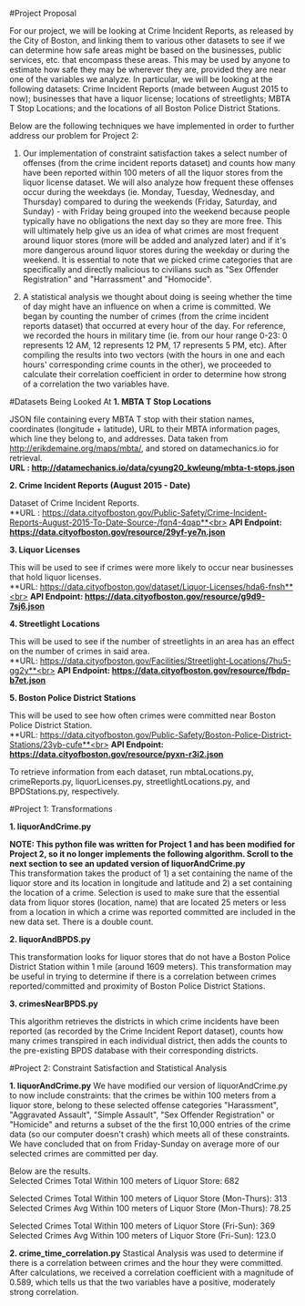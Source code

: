 #Project Proposal

For our project, we will be looking at Crime Incident Reports, as released by the City of Boston, and linking them to various other datasets to see if we can determine how safe areas might be based on the businesses, public services, etc. that encompass these areas. This may be used by anyone to estimate how safe they may be wherever they are, provided they are near one of the variables we analyze. In particular, we will be looking at the following datasets: Crime Incident Reports (made between August 2015 to now); businesses that have a liquor license; locations of streetlights; MBTA T Stop Locations; and the locations of all Boston Police District Stations.

Below are the following techniques we have implemented in order to further address our problem for Project 2:

1) Our implementation of constraint satisfaction takes a select number of offenses (from the crime incident reports dataset) and counts how many have been reported within 100 meters of all the liquor stores from the liquor license dataset. We will also analyze how frequent these offenses occur during the weekdays (ie. Monday, Tuesday, Wednesday, and Thursday) compared to during the weekends (Friday, Saturday, and Sunday) - with Friday being grouped into the weekend because people typically have no obligations the next day so they are more free. This will ultimately help give us an idea of what crimes are most frequent around liquor stores (more will be added and analyzed later) and if it's more dangerous around liquor stores during the weekday or during the weekend. It is essential to note that we picked crime categories that are specifically and directly malicious to civilians such as "Sex Offender Registration" and "Harrassment" and "Homocide".

2) A statistical analysis we thought about doing is seeing whether the time of day might have an influence on when a crime is committed. We began by counting the number of crimes (from the crime incident reports dataset) that occurred at every hour of the day. For reference, we recorded the hours in military time (ie. from our hour range 0-23: 0 represents 12 AM, 12 represents 12 PM, 17 represents 5 PM, etc). After compiling the results into two vectors (with the hours in one and each hours' corresponding crime counts in the other), we proceeded to calculate their correlation coefficient in order to determine how strong of a correlation the two variables have.

#Datasets Being Looked At
**1. MBTA T Stop Locations**

JSON file containing every MBTA T stop with their station names, coordinates (longitude + latitude), URL to their MBTA information pages, which line they belong to, and addresses. Data taken from http://erikdemaine.org/maps/mbta/, and stored on datamechanics.io for retrieval.<br>
**URL : http://datamechanics.io/data/cyung20_kwleung/mbta-t-stops.json**

**2. Crime Incident Reports (August 2015 - Date)**

Dataset of Crime Incident Reports.<br>
**URL : https://data.cityofboston.gov/Public-Safety/Crime-Incident-Reports-August-2015-To-Date-Source-/fqn4-4qap**<br>
**API Endpoint: https://data.cityofboston.gov/resource/29yf-ye7n.json**

**3. Liquor Licenses** 

This will be used to see if crimes were more likely to occur near businesses that hold liquor licenses.<br>
**URL: https://data.cityofboston.gov/dataset/Liquor-Licenses/hda6-fnsh**<br>
**API Endpoint: https://data.cityofboston.gov/resource/g9d9-7sj6.json**

**4. Streetlight Locations**

This will be used to see if the number of streetlights in an area has an effect on the number of crimes in said area.<br>
**URL: https://data.cityofboston.gov/Facilities/Streetlight-Locations/7hu5-gg2y**<br>
**API Endpoint: https://data.cityofboston.gov/resource/fbdp-b7et.json**

**5. Boston Police District Stations**

This will be used to see how often crimes were committed near Boston Police District Station.<br>
**URL: https://data.cityofboston.gov/Public-Safety/Boston-Police-District-Stations/23yb-cufe**<br>
**API Endpoint: https://data.cityofboston.gov/resource/pyxn-r3i2.json**

To retrieve information from each dataset, run mbtaLocations.py, crimeReports.py, liquorLicenses.py, streetlightLocations.py, and BPDStations.py, respectively.

#Project 1: Transformations

**1. liquorAndCrime.py**

**NOTE: This python file was written for Project 1 and has been modified for Project 2, so it no longer implements the following algorithm. Scroll to the next section to see an updated version of liquorAndCrime.py**<br>
This transformation takes the product of 1) a set containing the name of the liquor store and its location in longitude and latitude and 2) a set containing the location of a crime. Selection is used to make sure that the essential data from liquor stores (location, name) that are located 25 meters or less from a location in which a crime was reported committed are included in the new data set. There is a double count. 

**2. liquorAndBPDS.py**

This transformation looks for liquor stores that do not have a Boston Police District Station within 1 mile (around 1609 meters). This transformation may be useful in trying to determine if there is a correlation between crimes reported/committed and proximity of Boston Police District Stations.

**3. crimesNearBPDS.py**

This algorithm retrieves the districts in which crime incidents have been reported (as recorded by the Crime Incident Report dataset), counts how many crimes transpired in each individual district, then adds the counts to the pre-existing BPDS database with their corresponding districts.

#Project 2: Constraint Satisfaction and Statistical Analysis

**1. liquorAndCrime.py** 
We have modified our version of liquorAndCrime.py to now include constraints: that the crimes be within 100 meters from a liquor store, belong to these selected offense categories "Harassment", "Aggravated Assault", "Simple Assault", "Sex Offender Registration" or "Homicide" and returns a subset of the the first 10,000 entries of the crime data (so our computer doesn't crash) which meets all of these constraints. We have concluded that on from Friday-Sunday on average more of our selected crimes are committed per day. 

Below are the results.<br>
Selected Crimes Total Within 100 meters of Liquor Store: 682

Selected Crimes Total Within 100 meters of Liquor Store (Mon-Thurs): 313<br>
Selected Crimes Avg Within 100 meters of Liquor Store (Mon-Thurs): 78.25

Selected Crimes Total Within 100 meters of Liquor Store (Fri-Sun): 369<br>
Selected Crimes Avg Within 100 meters of Liquor Store (Fri-Sun): 123.0


**2. crime_time_correlation.py**
Stastical Analysis was used to determine if there is a correlation between crimes and the hour they were committed. After calculations, we received a correlation coefficient with a magnitude of 0.589, which tells us that the two variables have a positive, moderately strong correlation.
